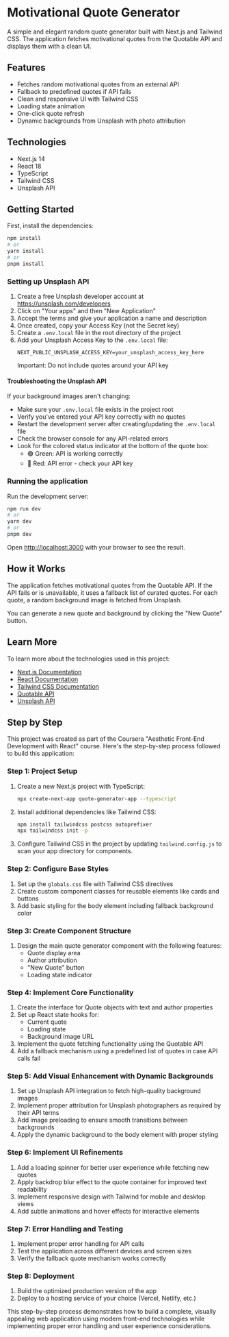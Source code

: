 # Motivational Quote Generator

A simple and elegant random quote generator built with Next.js and Tailwind CSS. The application fetches motivational quotes from the Quotable API and displays them with a clean UI.

## Features

- Fetches random motivational quotes from an external API
- Fallback to predefined quotes if API fails
- Clean and responsive UI with Tailwind CSS
- Loading state animation
- One-click quote refresh
- Dynamic backgrounds from Unsplash with photo attribution

## Technologies

- Next.js 14
- React 18
- TypeScript
- Tailwind CSS
- Unsplash API

## Getting Started

First, install the dependencies:

```bash
npm install
# or
yarn install
# or
pnpm install
```

### Setting up Unsplash API

1. Create a free Unsplash developer account at https://unsplash.com/developers
2. Click on "Your apps" and then "New Application"
3. Accept the terms and give your application a name and description
4. Once created, copy your Access Key (not the Secret key)
5. Create a `.env.local` file in the root directory of the project
6. Add your Unsplash Access Key to the `.env.local` file:
   ```
   NEXT_PUBLIC_UNSPLASH_ACCESS_KEY=your_unsplash_access_key_here
   ```
   Important: Do not include quotes around your API key

#### Troubleshooting the Unsplash API

If your background images aren't changing:
- Make sure your `.env.local` file exists in the project root
- Verify you've entered your API key correctly with no quotes
- Restart the development server after creating/updating the `.env.local` file
- Check the browser console for any API-related errors
- Look for the colored status indicator at the bottom of the quote box:
  - 🟢 Green: API is working correctly
  - 🔴 Red: API error - check your API key

### Running the application

Run the development server:

```bash
npm run dev
# or
yarn dev
# or
pnpm dev
```

Open [http://localhost:3000](http://localhost:3000) with your browser to see the result.

## How it Works

The application fetches motivational quotes from the Quotable API. If the API fails or is unavailable, it uses a fallback list of curated quotes. For each quote, a random background image is fetched from Unsplash.

You can generate a new quote and background by clicking the "New Quote" button.

## Learn More

To learn more about the technologies used in this project:

- [Next.js Documentation](https://nextjs.org/docs)
- [React Documentation](https://reactjs.org/docs/getting-started.html)
- [Tailwind CSS Documentation](https://tailwindcss.com/docs)
- [Quotable API](https://github.com/lukePeavey/quotable) 
- [Unsplash API](https://unsplash.com/documentation)

## Step by Step

This project was created as part of the Coursera "Aesthetic Front-End Development with React" course. Here's the step-by-step process followed to build this application:

### Step 1: Project Setup
1. Create a new Next.js project with TypeScript:
   ```bash
   npx create-next-app quote-generator-app --typescript
   ```
2. Install additional dependencies like Tailwind CSS:
   ```bash
   npm install tailwindcss postcss autoprefixer
   npx tailwindcss init -p
   ```
3. Configure Tailwind CSS in the project by updating `tailwind.config.js` to scan your app directory for components.

### Step 2: Configure Base Styles
1. Set up the `globals.css` file with Tailwind CSS directives
2. Create custom component classes for reusable elements like cards and buttons
3. Add basic styling for the body element including fallback background color

### Step 3: Create Component Structure
1. Design the main quote generator component with the following features:
   - Quote display area
   - Author attribution
   - "New Quote" button
   - Loading state indicator

### Step 4: Implement Core Functionality
1. Create the interface for Quote objects with text and author properties
2. Set up React state hooks for:
   - Current quote
   - Loading state
   - Background image URL
3. Implement the quote fetching functionality using the Quotable API
4. Add a fallback mechanism using a predefined list of quotes in case API calls fail

### Step 5: Add Visual Enhancement with Dynamic Backgrounds
1. Set up Unsplash API integration to fetch high-quality background images
2. Implement proper attribution for Unsplash photographers as required by their API terms
3. Add image preloading to ensure smooth transitions between backgrounds
4. Apply the dynamic background to the body element with proper styling

### Step 6: Implement UI Refinements
1. Add a loading spinner for better user experience while fetching new quotes
2. Apply backdrop blur effect to the quote container for improved text readability
3. Implement responsive design with Tailwind for mobile and desktop views
4. Add subtle animations and hover effects for interactive elements

### Step 7: Error Handling and Testing
1. Implement proper error handling for API calls
2. Test the application across different devices and screen sizes
3. Verify the fallback quote mechanism works correctly

### Step 8: Deployment
1. Build the optimized production version of the app
2. Deploy to a hosting service of your choice (Vercel, Netlify, etc.)

This step-by-step process demonstrates how to build a complete, visually appealing web application using modern front-end technologies while implementing proper error handling and user experience considerations. 